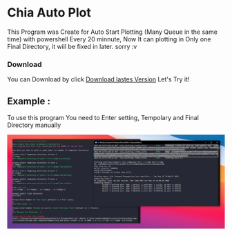 # Chia Auto Plot
This Program was Create for Auto Start Plotting (Many Queue in the same time) with powershell Every 20 minnute,
Now It can plotting in Only one Final Directory, it wiil be fixed in later. sorry :v
### Download
You can Download by click [Download lastes Version](https://github.com/PKGzGMTH/chia-auto-plot/releases/latest)
Let's Try it!

## Example :
To use this program You need to Enter setting, Tempolary and Final Directory manually

![alt text](https://github.com/PKGzGMTH/chia-auto-plot/blob/master/Example.PNG)
